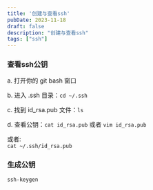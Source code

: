 ```yaml
---
title: '创建与查看ssh'
pubDate: 2023-11-18
draft: false
description: "创建与查看ssh"
tags: ["ssh"]
---
```


### 查看ssh公钥

a. 打开你的 git bash 窗口  

b. 进入 .ssh 目录：``cd ~/.ssh  ``  

c. 找到 id_rsa.pub 文件：``ls ``   

d. 查看公钥：``cat id_rsa.pub`` 或者 ``vim id_rsa.pub ``   

或者:   
``cat ~/.ssh/id_rsa.pub``  

### 生成公钥
``ssh-keygen``
